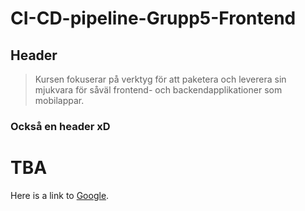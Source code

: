# CI-CD-pipeline-Grupp5-Frontend

## Header

>Kursen fokuserar på verktyg för att paketera och leverera sin mjukvara för såväl frontend- och backendapplikationer som mobilappar.
### Också en header xD
# TBA

Here is a link to [Google](https://google.com).

